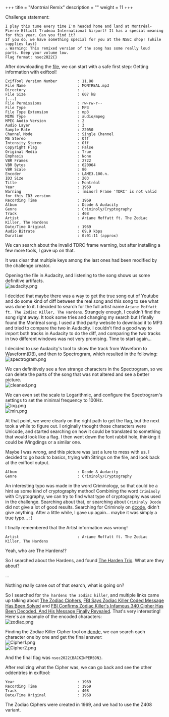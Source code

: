 +++
title = "Montréal Remix"
description = ""
weight = 11
+++

Challenge statement:
```
I play this tune every time I'm headed home and land at Montréal-Pierre Elliott Trudeau International Airport! It has a special meaning for this year. Can you find it?
If you do, we have something special for you at the NSEC shop! (while supplies last)
⚠️ Warning: This remixed version of the song has some really loud parts. Keep your volume low.
Flag format: nsec2022{}
```

After downloading the [file](MONTREAL.mp3), we can start with a safe first step: Getting information with exiftool!

```
ExifTool Version Number         : 11.88
File Name                       : MONTREAL.mp3
Directory                       : .
File Size                       : 607 kB
[...]
File Permissions                : rw-rw-r--
File Type                       : MP3
File Type Extension             : mp3
MIME Type                       : audio/mpeg
MPEG Audio Version              : 2
Audio Layer                     : 3
Sample Rate                     : 22050
Channel Mode                    : Single Channel
MS Stereo                       : Off
Intensity Stereo                : Off
Copyright Flag                  : False
Original Media                  : True
Emphasis                        : None
VBR Frames                      : 2722
VBR Bytes                       : 620964
VBR Scale                       : 80
Encoder                         : LAME3.100.n.
ID3 Size                        : 203
Title                           : Montréal
Year                            : 1969
Warning                         : [minor] Frame 'TDRC' is not valid for this ID3 version
Recording Time                  : 1969
Album                           : Dcode & Audacity
Genre                           : Criminoly/Cryptography
Track                           : 408
Artist                          : Ariane Moffatt ft. The Zodiac Killer, The Hardens
Date/Time Original              : 1969
Audio Bitrate                   : 69.9 kbps
Duration                        : 0:01:11 (approx)
```

We can search about the invalid TDRC frame warning, but after installing a few more tools, I gave up on that.

It was clear that multiple keys among the last ones had been modified by the challenge creator.

Opening the file in Audacity, and listening to the song shows us some definitive artifacts.\
![audacity.png](audacity.png)

I decided that maybe there was a way to get the true song out of Youtube and do some kind of diff between the real song and this song to see what was done to it. I decided to search for the full artist name `Ariane Moffatt ft. The Zodiac Killer, The Hardens`. Strangely enough, I couldn't find the song right away. It took some tries and changing my search but I finally found the Montreal song. I used a third party website to download it to MP3 and tried to compare the two in Audacity. I couldn't find a good way to import both tracks in Audacity to do the diff, and comparing the two tracks in two different windows was not very promising. Time to start again... 

I decided to use Audacity's tool to show the track from Waveform to Waveform(DB), and then to Spectrogram, which resulted in the following:\
![spectrogram.png](spectrogram.png)

We can definitively see a few strange characters in the Spectrogram, so we can delete the parts of the song that was not altered and see a better picture.\
![cleaned.png](cleaned.png)

We can even set the scale to Logarithmic, and configure the Spectrogram's settings to set the minimal frequency to 100Hz.\
![log.png](log.png)\
![min.png](min.png)

At that point, we were clearly on the right path to get the flag, but the next took a while to figure out. I originally thought those characters were Unicode, and started searching on how it could be translated to something that would look like a flag. I then went down the font rabbit hole, thinking it could be Wingdings or a similar one.

Maybe I was wrong, and this picture was just a lure to mess with us. I decided to go back to basics, trying with Strings on the file, and look back at the exiftool output.

```
Album                           : Dcode & Audacity
Genre                           : Criminoly/Cryptography
```
An interesting typo was made in the word Criminology, so that could be a hint as some kind of cryptography method! Combining the word `Criminoly` with Cryptography, we can try to find what type of cryptography was used in the challenge. Searching about that, or searching about `Criminoly Dcode` did not give a lot of good results. Searching for Criminoly on [dcode](https://www.dcode.fr/), didn't give anything. After a little while, I gave up again... maybe it was simply a true typo... :(

I finally remembered that the Artist information was wrong!
```
Artist                          : Ariane Moffatt ft. The Zodiac Killer, The Hardens
```
Yeah, who are The Hardens!?

So I searched about the Hardens, and found [The Harden Trio](https://en.wikipedia.org/wiki/The_Harden_Trio). What are they about?

...

Nothing really came out of that search, what is going on?

So I searched for `the hardens the zodiac killer`, and multiple links came up talking about [The Zodiac Ciphers](https://www.history.com/news/the-zodiac-ciphers-what-we-know), [FBI Says Zodiac Killer Coded Message Has Been Solved](https://www.nytimes.com/2020/12/11/us/zodiac-killer-code-broken.html) and [FBI Confirms Zodiac Killer's Infamous 340 Cipher Has Been Decoded, And His Message Finally Revealed](https://www.iflscience.com/editors-blog/fbi-confirms-zodiac-killers-infamous-340-cipher-has-been-decoded-and-his-message-finally-revealed/). That's very interesting! Here's an example of the encoded characters:\
![zodiac.png](zodiac.png)

Finding the Zodiac Killer Cipher tool on [dcode](https://www.dcode.fr/zodiac-killer-cipher), we can search each character one by one and get the final answer:\
![Cipher1.png](Cipher1.png)\
![Cipher2.png](Cipher2.png)

And the final flag was `nsec2022{BACKINPERSON}`.

After realizing what the Cipher was, we can go back and see the other oddentries in exiftool:
```
Year                            : 1969
Recording Time                  : 1969
Track                           : 408
Date/Time Original              : 1969
```

The Zodiac Ciphers were created in 1969, and we had to use the Z408 variant.